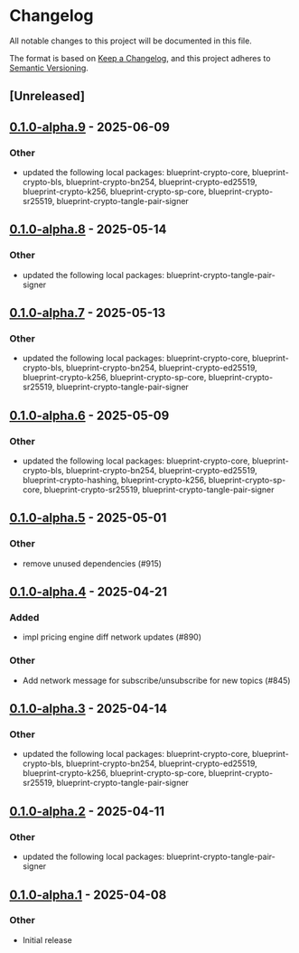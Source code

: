 # Changelog

All notable changes to this project will be documented in this file.

The format is based on [Keep a Changelog](https://keepachangelog.com/en/1.0.0/),
and this project adheres to [Semantic Versioning](https://semver.org/spec/v2.0.0.html).

## [Unreleased]

## [0.1.0-alpha.9](https://github.com/tangle-network/blueprint/compare/blueprint-crypto-v0.1.0-alpha.8...blueprint-crypto-v0.1.0-alpha.9) - 2025-06-09

### Other

- updated the following local packages: blueprint-crypto-core, blueprint-crypto-bls, blueprint-crypto-bn254, blueprint-crypto-ed25519, blueprint-crypto-k256, blueprint-crypto-sp-core, blueprint-crypto-sr25519, blueprint-crypto-tangle-pair-signer

## [0.1.0-alpha.8](https://github.com/tangle-network/blueprint/compare/blueprint-crypto-v0.1.0-alpha.7...blueprint-crypto-v0.1.0-alpha.8) - 2025-05-14

### Other

- updated the following local packages: blueprint-crypto-tangle-pair-signer

## [0.1.0-alpha.7](https://github.com/tangle-network/blueprint/compare/blueprint-crypto-v0.1.0-alpha.6...blueprint-crypto-v0.1.0-alpha.7) - 2025-05-13

### Other

- updated the following local packages: blueprint-crypto-core, blueprint-crypto-bls, blueprint-crypto-bn254, blueprint-crypto-ed25519, blueprint-crypto-k256, blueprint-crypto-sp-core, blueprint-crypto-sr25519, blueprint-crypto-tangle-pair-signer

## [0.1.0-alpha.6](https://github.com/tangle-network/blueprint/compare/blueprint-crypto-v0.1.0-alpha.5...blueprint-crypto-v0.1.0-alpha.6) - 2025-05-09

### Other

- updated the following local packages: blueprint-crypto-core, blueprint-crypto-bls, blueprint-crypto-bn254, blueprint-crypto-ed25519, blueprint-crypto-hashing, blueprint-crypto-k256, blueprint-crypto-sp-core, blueprint-crypto-sr25519, blueprint-crypto-tangle-pair-signer

## [0.1.0-alpha.5](https://github.com/tangle-network/blueprint/compare/blueprint-crypto-v0.1.0-alpha.4...blueprint-crypto-v0.1.0-alpha.5) - 2025-05-01

### Other

- remove unused dependencies (#915)

## [0.1.0-alpha.4](https://github.com/tangle-network/blueprint/compare/blueprint-crypto-v0.1.0-alpha.3...blueprint-crypto-v0.1.0-alpha.4) - 2025-04-21

### Added

- impl pricing engine diff network updates (#890)

### Other

- Add network message for subscribe/unsubscribe for new topics (#845)

## [0.1.0-alpha.3](https://github.com/tangle-network/blueprint/compare/blueprint-crypto-v0.1.0-alpha.2...blueprint-crypto-v0.1.0-alpha.3) - 2025-04-14

### Other

- updated the following local packages: blueprint-crypto-core, blueprint-crypto-bls, blueprint-crypto-bn254, blueprint-crypto-ed25519, blueprint-crypto-k256, blueprint-crypto-sp-core, blueprint-crypto-sr25519, blueprint-crypto-tangle-pair-signer

## [0.1.0-alpha.2](https://github.com/tangle-network/blueprint/compare/blueprint-crypto-v0.1.0-alpha.1...blueprint-crypto-v0.1.0-alpha.2) - 2025-04-11

### Other

- updated the following local packages: blueprint-crypto-tangle-pair-signer

## [0.1.0-alpha.1](https://github.com/tangle-network/blueprint/releases/tag/blueprint-crypto-v0.1.0-alpha.1) - 2025-04-08

### Other

- Initial release
